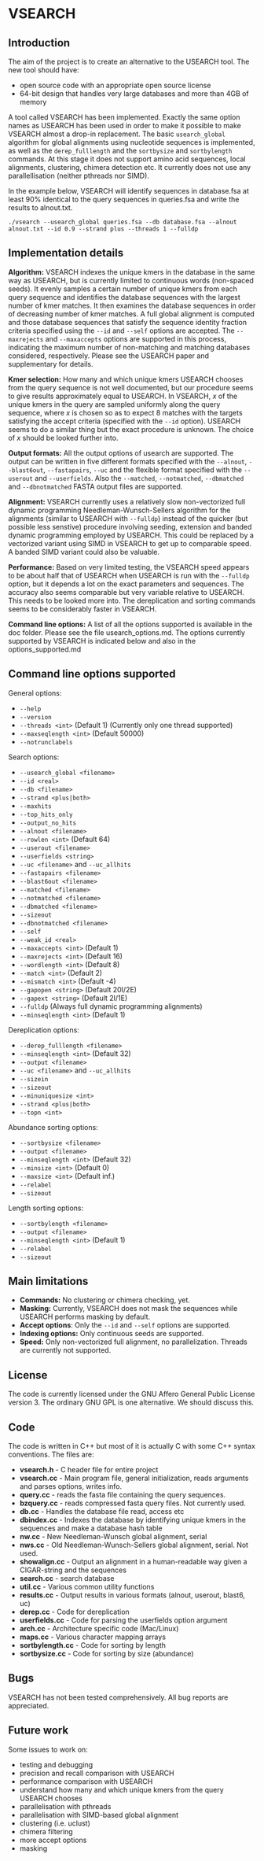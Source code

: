 # VSEARCH


## Introduction

The aim of the project is to create an alternative to the USEARCH tool. The new tool should have:

* open source code with an appropriate open source license
* 64-bit design that handles very large databases and more than 4GB of memory

A tool called VSEARCH has been implemented. Exactly the same option names as USEARCH has been used in order to make it possible to make VSEARCH almost a drop-in replacement.
The basic `usearch_global` algorithm for global alignments using nucleotide sequences is implemented, as well as the `derep_fulllength` and the `sortbysize` and `sortbylength` commands.
At this stage it does not support amino acid sequences, local alignments, clustering, chimera detection etc. It currently does not use any parallellisation (neither pthreads nor SIMD).

In the example below, VSEARCH will identify sequences in database.fsa at least 90% identical to the query sequences in queries.fsa and write the results to alnout.txt.

`./vsearch --usearch_global queries.fsa --db database.fsa --alnout alnout.txt --id 0.9 --strand plus --threads 1 --fulldp`


## Implementation details

**Algorithm:** VSEARCH indexes the unique kmers in the database in the same way as USEARCH, but is currently limited to continuous words (non-spaced seeds). It evenly samples a certain number of unique kmers from each query sequence and identifies the database sequences with the largest number of kmer matches. It then examines the database sequences in order of decreasing number of kmer matches. A full global alignment is computed and those database sequences that satisfy the sequence identity fraction criteria specified using the `--id` and `--self` options are accepted. The `--maxrejects` and `--maxaccepts` options are supported in this process, indicating the maximum number of non-matching and matching databases considered, respectively. Please see the USEARCH paper and supplementary for details.

**Kmer selection:** How many and which unique kmers USEARCH chooses from the query sequence is not well documented, but our procedure seems to give results approximately equal to USEARCH. In VSEARCH, *x* of the unique kmers in the query are sampled uniformly along the query sequence, where *x* is chosen so as to expect 8 matches with the targets satisfying the accept criteria (specified with the `--id` option). USEARCH seems to do a similar thing but the exact procedure is unknown. The choice of *x* should be looked further into.

**Output formats:** All the output options of usearch are supported. The output can be written in five different formats specified with the `--alnout`, `--blast6out`, `--fastapairs`, `--uc` and the flexible format specified with the `--userout` and `--userfields`. Also the `--matched`, `--notmatched`, `--dbmatched` and `--dbnotmatched` FASTA output files are supported.

**Alignment:** VSEARCH currently uses a relatively slow non-vectorized full dynamic programming Needleman-Wunsch-Sellers algorithm for the alignments (similar to USEARCH with `--fulldp`) instead of the quicker (but possible less senstive) procedure involving seeding, extension and banded dynamic programming employed by USEARCH. This could be replaced by a vectorized variant using SIMD in VSEARCH to get up to comparable speed. A banded SIMD variant could also be valuable.

**Performance:** Based on very limited testing, the VSEARCH speed appears to be about half that of USEARCH when USEARCH is run with the `--fulldp` option, but it depends a lot on the exact parameters and sequences. The accuracy also seems comparable but very variable relative to USEARCH. This needs to be looked more into. The dereplication and sorting commands seems to be considerably faster in VSEARCH.

**Command line options:** A list of all the options supported is available in the doc folder. Please see the file usearch\_options.md. The options currently supported by VSEARCH is indicated below and also in the options_supported.md


## Command line options supported

General options:

* `--help`
* `--version`
* `--threads <int>` (Default 1) (Currently only one thread supported)
* `--maxseqlength <int>` (Default 50000)
* `--notrunclabels`

Search options:

* `--usearch_global <filename>`
* `--id <real>`
* `--db <filename>`
* `--strand <plus|both>`
* `--maxhits`
* `--top_hits_only`
* `--output_no_hits`
* `--alnout <filename>`
* `--rowlen <int>` (Default 64)
* `--userout <filename>`
* `--userfields <string>`
* `--uc <filename>` and `--uc_allhits`
* `--fastapairs <filename>`
* `--blast6out <filename>`
* `--matched <filename>`
* `--notmatched <filename>`
* `--dbmatched <filename>`
* `--sizeout`
* `--dbnotmatched <filename>`
* `--self`
* `--weak_id <real>`
* `--maxaccepts <int>` (Default 1)
* `--maxrejects <int>` (Default 16)
* `--wordlength <int>` (Default 8)
* `--match <int>` (Default 2)
* `--mismatch <int>` (Default -4)
* `--gapopen <string>` (Default 20I/2E)
* `--gapext <string>` (Default 2I/1E)
* `--fulldp` (Always full dynamic programming alignments)
* `--minseqlength <int>` (Default 1)

Dereplication options:

* `--derep_fulllength <filename>`
* `--minseqlength <int>` (Default 32)
* `--output <filename>`
* `--uc <filename>` and `--uc_allhits`
* `--sizein`
* `--sizeout`
* `--minuniquesize <int>`
* `--strand <plus|both>`
* `--topn <int>`

Abundance sorting options:

* `--sortbysize <filename>`
* `--output <filename>`
* `--minseqlength <int>` (Default 32)
* `--minsize <int>` (Default 0)
* `--maxsize <int>` (Default inf.)
* `--relabel`
* `--sizeout`

Length sorting options:

* `--sortbylength <filename>`
* `--output <filename>`
* `--minseqlength <int>` (Default 1)
* `--relabel`
* `--sizeout`


## Main limitations

* **Commands:** No clustering or chimera checking, yet.
* **Masking:** Currently, VSEARCH does not mask the sequences while USEARCH performs masking by default.
* **Accept options**: Only the `--id` and `--self` options are supported.
* **Indexing options:** Only continuous seeds are supported.
* **Speed:** Only non-vectorized full alignment, no parallelization. Threads are currently not supported.

## License

The code is currently licensed under the GNU Affero General Public License version 3. The ordinary GNU GPL is one alternative. We should discuss this.


## Code

The code is written in C++ but most of it is actually C with some C++ syntax conventions. The files are:

* **vsearch.h** - C header file for entire project
* **vsearch.cc** - Main program file, general initialization, reads arguments and parses options, writes info.
* **query.cc** - reads the fasta file containing the query sequences.
* **bzquery.cc** - reads compressed fasta query files. Not currently used.
* **db.cc** - Handles the database file read, access etc
* **dbindex.cc** - Indexes the database by identifying unique kmers in the sequences and make a database hash table
* **nw.cc** - New Needleman-Wunsch global alignment, serial
* **nws.cc** - Old Needleman-Wunsch-Sellers global alignment, serial. Not used.
* **showalign.cc** - Output an alignment in a human-readable way given a CIGAR-string and the sequences
* **search.cc** - search database
* **util.cc** - Various common utility functions
* **results.cc** - Output results in various formats (alnout, userout, blast6, uc)
* **derep.cc** - Code for dereplication
* **userfields.cc** - Code for parsing the userfields option argument
* **arch.cc** - Architecture specific code (Mac/Linux)
* **maps.cc** - Various character mapping arrays
* **sortbylength.cc** - Code for sorting by length
* **sortbysize.cc** - Code for sorting by size (abundance)

## Bugs

VSEARCH has not been tested comprehensively. All bug reports are appreciated.


## Future work

Some issues to work on:

* testing and debugging
* precision and recall comparison with USEARCH
* performance comparison with USEARCH
* understand how many and which unique kmers from the query USEARCH chooses
* parallelisation with pthreads
* parallelisation with SIMD-based global alignment
* clustering (i.e. uclust)
* chimera filtering
* more accept options
* masking
